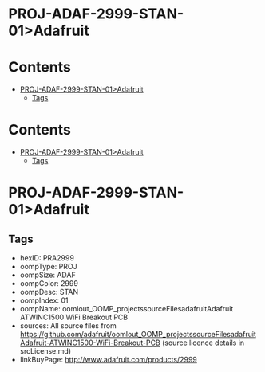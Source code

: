 
PROJ-ADAF-2999-STAN-01>Adafruit
===============================

Contents
========

* [PROJ-ADAF-2999-STAN-01>Adafruit](#proj-adaf-2999-stan-01adafruit)
	* [Tags](#tags)

Contents
========

* [PROJ-ADAF-2999-STAN-01>Adafruit](#proj-adaf-2999-stan-01adafruit)
	* [Tags](#tags)

# PROJ-ADAF-2999-STAN-01>Adafruit

## Tags

- hexID: PRA2999
- oompType: PROJ
- oompSize: ADAF
- oompColor: 2999
- oompDesc: STAN
- oompIndex: 01
- oompName: oomlout_OOMP_projectssourceFilesadafruitAdafruit ATWINC1500 WiFi Breakout PCB
- sources: All source files from https://github.com/adafruit/oomlout_OOMP_projectssourceFilesadafruitAdafruit-ATWINC1500-WiFi-Breakout-PCB (source licence details in srcLicense.md)
- linkBuyPage: http://www.adafruit.com/products/2999
